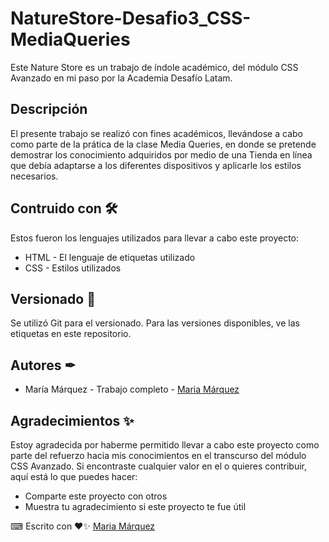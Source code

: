 # NatureStore-Desafio3_CSS-MediaQueries

Este Nature Store es un trabajo de índole académico, del módulo CSS Avanzado en mi paso por la Academia Desafío Latam.

## Descripción 

El presente trabajo se realizó con fines académicos, llevándose a cabo como parte de la prática de la clase Media Queries, en donde se pretende demostrar los conocimiento adquiridos por medio de una Tienda en línea que debía adaptarse a los diferentes dispositivos y aplicarle los estilos necesarios.

## Contruido con 🛠
Estos fueron los lenguajes utilizados para llevar a cabo este proyecto: 
+ HTML - El lenguaje de etiquetas utilizado
+ CSS - Estilos utilizados

## Versionado 📌
Se utilizó Git para el versionado. Para las versiones disponibles, ve las etiquetas en este repositorio.

## Autores ✒
+ María Márquez - Trabajo completo - [Maria Márquez](https://github.com/MariFer14)

## Agradecimientos ✨
Estoy agradecida por haberme permitido llevar a cabo este proyecto como parte del refuerzo hacia mis conocimientos en el transcurso del módulo CSS Avanzado. Si encontraste cualquier valor en el o quieres contribuir, aquí está lo que puedes hacer:

+ Comparte este proyecto con otros
+ Muestra tu agradecimiento si este proyecto te fue útil

⌨ Escrito con ❤✨ [Maria Márquez](https://github.com/MariFer14)

